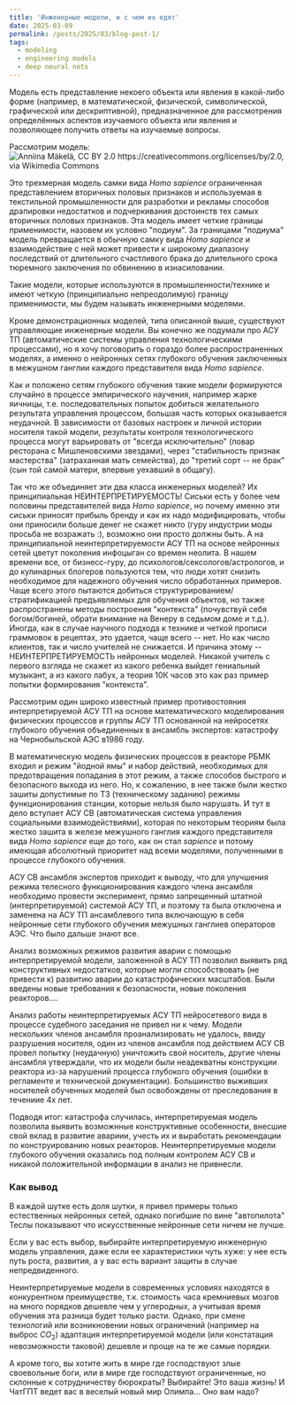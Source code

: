 ```yaml
---
title: 'Инженерные модели, и с чем их едят'
date: 2025-03-09
permalink: /posts/2025/03/blog-post-1/
tags:
  - modeling
  - engineering models
  - deep neural nets
---
```


Модель есть представление некоего объекта или явления в какой-либо форме (например, в математической, физической, символической, графической или дескриптивной), предназначенное для рассмотрения определённых аспектов изучаемого объекта или явления и позволяющее получить ответы на изучаемые вопросы.

Рассмотрим модель:
![Anniina Mäkelä, CC BY 2.0 <https://creativecommons.org/licenses/by/2.0>, via Wikimedia Commons](https://upload.wikimedia.org/wikipedia/commons/e/ef/Finnish_fashion_model_Anniina_M%C3%A4kel%C3%A4_in_jacket_and_bra.jpg)

Это трехмерная модель самки вида *Homo sapience* ограниченная представлением вторичных половых признаков и используемая в текстильной промышленности для разработки и рекламы способов драпировки недостатков и подчеркивания достоинств тех самых вторичных половых признаков. Эта модель имеет четкие границы применимости, назовем их условно "подиум". За границами "подиума" модель превращается в обычную самку вида *Homo sapience* и взаимодействие с ней может привести к широкому диапазону последствий от длительного счастливого брака до длительного срока тюремного заключения по обвинению в изнасиловании.

Такие модели, которые используются в промышленности/технике и имеют четкую (принципиально непреодолимую) границу применимости, мы будем называть инженерными моделями.

Кроме демонстрационных моделей, типа описанной выше, существуют управляющие инженерные модели. Вы конечно же подумали про АСУ ТП (автоматические системы управления технологическими процессами), но я хочу поговорить о гораздо более распространенных моделях, а именно о нейронных сетях глубокого обучения заключенных в межушном ганглии каждого представителя вида *Homo sapience*. 

Как и положено сетям глубокого обучения такие модели формируются случайно в процессе эмпирического научения, например жарке яичницы, т.е. последовательных попыток добиться желательного результата управления процессом, большая часть которых оказывается неудачной. В зависимости от базовых настроек и личной истории носителя такой модели, результаты контроля технологического процесса могут варьировать от "всегда исключительно" (повар ресторана с Мишленовскими звездами), через "стабильность признак мастерства" (затраханная мать семейства), до "третий сорт -- не брак" (сын той самой матери, впервые уехавший в общагу). 

Так что же объединяет эти два класса инженерных моделей? Их принципиальная НЕИНТЕРПРЕТИРУЕМОСТЬ! Сиськи есть у более чем половины представителей вида *Homo sapience*, но почему именно эти сиськи приносят прибыль бренду и как их надо модифицировать, чтобы они приносили больше денег не скажет никто (гуру индустрии моды просьба не возражать :), возможно они просто должны быть. А на принципиальной неинтерпретируемости АСУ ТП на основе нейронных сетей цветут поколения инфоцыган со времен неолита. В нашем времени все, от бизнесс-гуру, до психологов/сексологов/астрологов, и до кулинарных блогеров пользуются тем, что люди хотят снизить необходимое для надежного обучения число обработанных примеров. Чаще всего этого пытаются добиться структурированием/стратификацией предъявляемых для обучения объектов, но также распространены методы построения "контекста" (почувствуй себя богом/богиней, обрати внимание на Венеру в седьмом доме и т.д.). Иногда, как в случае научного подхода к технике и четкой прописи граммовок в рецептах, это удается, чаще всего -- нет. Но как число клиентов, так и число учителей не снижается. И причина этому -- НЕИНТЕРПРЕТИРУЕМОСТЬ нейронных моделей. Никакой учитель с первого взгляда не скажет из какого ребенка выйдет гениальный музыкант, а из какого лабух, а теория 10К часов это как раз пример попытки формирования "контекста".

Рассмотрим один широко известный пример противостояния интерпретируемой АСУ ТП на основе математического моделирования физических процессов и группы АСУ ТП основанной на нейросетях глубокого обучения объединенных в ансамбль экспертов: катастрофу на Чернобыльской АЭС в1986 году.

В математическую модель физических процессов в реакторе РБМК входил и режим "йодной ямы" и набор действий, необходимых для предотвращения попадания в этот режим, а также способов быстрого и безопасного выхода из него. Но, к сожалению, в нее также были жестко зашиты допустимые по ТЗ (техническому заданию) режимы функционирования станции, которые нельзя было нарушать. И тут в дело вступает АСУ СВ (автоматическая система управления социальными взаимодействиями), которая по некоторым теориям была жестко зашита в железе межушного ганглия каждого представителя вида *Homo sapience* еще до того, как он стал *sapience* и потому имеющая абсолютный приоритет над всеми моделями, полученными в процессе глубокого обучения.

АСУ СВ ансамбля экспертов приходит к выводу, что для улучшения режима телесного функционирования каждого члена ансамбля необходимо провести эксперимент, прямо запрещенный штатной (интерпретируемой) системой АСУ ТП, и поэтому та была отключена и заменена на АСУ ТП ансамблевого типа включающую в себя нейронные сети глубокого обучения межушных ганглиев операторов АЭС. Что было дальше знают все.

Анализ возможных режимов развития аварии с помощью интерпретируемой модели, заложенной в АСУ ТП позволил выявить ряд конструктивных недостатков, которые могли способствовать (не привести к) развитию аварии до катастрофических масштабов. Были введены новые требования к безопасности, новые поколения реакторов....

Анализ работы неинтерпретируемых АСУ ТП нейросетевого вида в процессе судебного заседания не привел ни к чему. Модели нескольких членов ансамбля проанализировать не удалось, ввиду разрушения носителя, один из членов ансамбля под действием АСУ СВ провел попытку (неудачную) уничтожить свой носитель, другие члены ансамбля утверждали, что их модели были неадекватны конструкции реактора из-за нарушений процесса глубокого обучения (ошибки в регламенте и технической документации). Большинство выживших носителей обученных моделей был освобождены от преследования в течениие 4х лет.

Подводя итог: катастрофа случилась, интерпретируемая модель позволила выявить возможнные конструктивные особенности, внесшие свой вклад в развитие авариии, учесть их и выработать рекомендации по конструированию новых реакторов. Неинтерпретируемые модели глубокого обучения оказались под полным контролем АСУ СВ и никакой положительной информации в анализ не привнесли.

### Как вывод

В каждой шутке есть доля шутки, я привел примеры только естественных нейронных сетей, однако погибшие по вине "автопилота" Теслы показывают что искусственные нейронные сети ничем не лучше. 

Если у вас есть выбор, выбирайте интерпретируемую инженерную модель управления, даже если ее характеристики чуть хуже: у нее есть путь роста, развития, а у вас есть вариант защиты в случае непредвиденного. 

Неинтерпретируемые модели в современных условиях находятся в конкурентном преимуществе, т.к. стоимость часа кремниевых мозгов на много порядков дешевле чем у углеродных, а учитывая время обучения эта разница будет только расти. Однако, при смене технологий или возникновении новых ограничений (например на выброс $CO_2$) адаптация интерпретируемой модели (или констатация невозможности таковой) дешевле и проще на те же самые порядки.

А кроме того, вы хотите жить в мире где господствуют злые своевольные боги, или в мире где господствуют ограниченные, но склонные к сотрудничеству бюрократы? Выбирайте! Это ваша жизнь! И ЧатГПТ ведет вас в веселый новый мир Олимпа... Оно вам надо?
